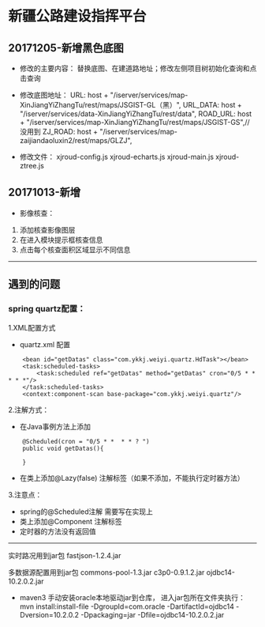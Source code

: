 # 新疆公路建设指挥平台

## 20171205-新增黑色底图
* 修改的主要内容：
   替换底图、在建道路地址；修改左侧项目树初始化查询和点击查询
* 修改底图地址：
URL: host + "/iserver/services/map-XinJiangYiZhangTu/rest/maps/JSGIST-GL（黑）",
URL_DATA: host + "/iserver/services/data-XinJiangYiZhangTu/rest/data",
ROAD_URL: host + "/iserver/services/map-XinJiangYiZhangTu/rest/maps/JSGIST-GS",// 没用到
ZJ_ROAD: host + "/iserver/services/map-zaijiandaoluxin2/rest/maps/GLZJ",

* 修改文件：
xjroud-config.js
xjroud-echarts.js
xjroud-main.js
xjroud-ztree.js



## 20171013-新增
* 影像核查：     
1. 添加核查影像图层
2. 在进入模块提示框核查信息
3. 点击每个核查面积区域显示不同信息

---------------------------------------
## 遇到的问题
### spring quartz配置：
1.XML配置方式
* quartz.xml 配置
```aidl
    <bean id="getDatas" class="com.ykkj.weiyi.quartz.HdTask"></bean>
    <task:scheduled-tasks>
        <task:scheduled ref="getDatas" method="getDatas" cron="0/5 * * * * *"/>
    </task:scheduled-tasks>
    <context:component-scan base-package="com.ykkj.weiyi.quartz"/>
```
2.注解方式：
* 在Java事例方法上添加
```aidl
    @Scheduled(cron = "0/5 * *  * * ? ")
    public void getDatas(){
    
    }
```
* 在类上添加@Lazy(false) 注解标签（如果不添加，不能执行定时器方法）

3.注意点：
* spring的@Scheduled注解  需要写在实现上
* 类上添加@Component 注解标签
* 定时器的方法没有返回值

---------------------------------------
实时路况用到jar包
fastjson-1.2.4.jar

多数据源配置用到jar包
commons-pool-1.3.jar
c3p0-0.9.1.2.jar
ojdbc14-10.2.0.2.jar

* maven3 手动安装oracle本地驱动jar到仓库，
进入jar包所在文件夹执行：
mvn install:install-file -DgroupId=com.oracle -DartifactId=ojdbc14 -Dversion=10.2.0.2 -Dpackaging=jar -Dfile=ojdbc14-10.2.0.2.jar


